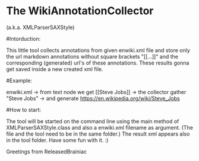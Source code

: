 # The WikiAnnotationCollector 
(a.k.a. XMLParserSAXStyle)

#Intorduction:

This little tool collects annotations from given enwiki.xml file 
and store only the url markdown annotations without square brackets "[[...]]" 
and the corresponding (generated) url's of these annotations. 
These results gonna get saved inside a new created xml file.

#Example:

enwiki.xml 
-> from text node we get [[Steve Jobs]] 
-> the collector gather "Steve Jobs" 
-> and generate https://en.wikipedia.org/wiki/Steve_Jobs

#How to start:

The tool will be started on the command line using the main method of XMLParserSAXStyle.class 
and also a enwiki.xml filename as argument. (The file and the tool need to be in the same folder.)
The result xml appears also in the tool folder. Have some fun with it. :)

Greetings from ReleasedBrainiac
